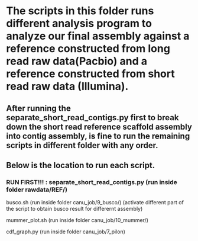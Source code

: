 # The scripts in this folder runs different analysis program to analyze our final assembly against a reference constructed from long read raw data(Pacbio) and a reference constructed from short read raw data (Illumina).

## After running the separate_short_read_contigs.py first to break down the short read reference scaffold assembly into contig assembly, is fine to run the remaining scripts in different folder with any order.

## Below is the location to run each script.

### **RUN FIRST!!! : separate_short_read_contigs.py  (run inside folder rawdata/REF/)**

busco.sh  (run inside folder canu_job/9_busco/) (activate different part of the script to obtain busco result for differernt assembly)

mummer_plot.sh  (run inside folder canu_job/10_mummer/)

cdf_graph.py  (run inside folder canu_job/7_pilon)